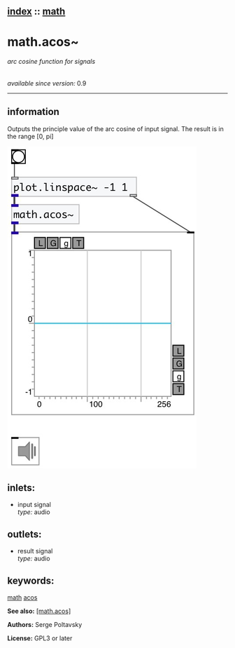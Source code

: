 [index](index.html) :: [math](category_math.html)
---

# math.acos~

###### arc cosine function for signals

*available since version:* 0.9

---


## information
Outputs the principle value of the arc cosine of input signal. The result is in
            the range [0, pi]



[![example](../examples/img/math.acos~.jpg)](../examples/pd/math.acos~.pd)









## inlets:

* input signal<br>
_type:_ audio



## outlets:

* result signal<br>
_type:_ audio



## keywords:

[math](keywords/math.html)
[acos](keywords/acos.html)



**See also:**
[\[math.acos\]](math.acos.html)




**Authors:** Serge Poltavsky




**License:** GPL3 or later





